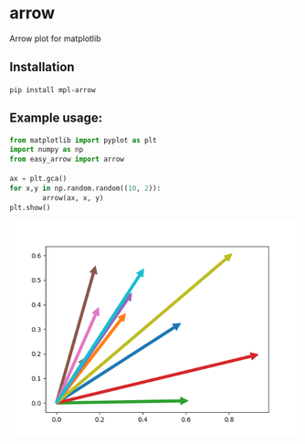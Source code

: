 # arrow
Arrow plot for matplotlib

## Installation
`pip install mpl-arrow`

## Example usage:
```python
from matplotlib import pyplot as plt
import numpy as np
from easy_arrow import arrow

ax = plt.gca()
for x,y in np.random.random((10, 2)):
        arrow(ax, x, y)
plt.show()
```

![arrows](img/arrow.png)

